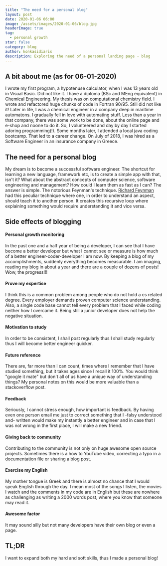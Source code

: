 ```yaml
---
title: "The need for a personal blog"
layout: post
date: 2020-01-06 06:00
image: /assets/images/2020-01-06/blog.jpg
headerImage: true
tag:
  - personal growth
star: false
category: blog
author: konkasidiaris
description: Exploring the need of a personal landing page - blog
---
```


## A bit about me (as for 06-01-2020)

I wrote my first program, a hypotenuse calculator, when I was 13 years old in Visual Basic. Did not like it. I have a diploma (BSc and MEng equivalent) in Chemical Engineering. My thesis was on computational chemistry field. I wrote and refactored huge chunks of code in Fortran 90/95. Still did not like it! Later in life, I was a chemical engineer in a company deep in maritime automatons. I gradually fell in love with automating stuff. Less than a year in that company, there was some work to be done, about the online page and e-shop and noone to do it. So, I volunteered and day by day I started adoring programming(!).
Some months later, I attended a local java coding bootcamp. That led to a career change. On July of 2018, I was hired as a Software Engineer in an insurance company in Greece.

## The need for a personal blog

My dream is to become a successful software engineer. The shortcut for learning a new language, framework etc, is to create a simple app with that, isn't it? What about the abstract concepts of computer science, software engineering and management? How could I learn them as fast as I can? The answer is simple. The notorious Feynman's technique. [Richard Feynman](https://en.wikipedia.org/wiki/Richard_Feynman) had this peculiar technique where one, in order to understand an aspect, should teach it to another person. It creates this recursive loop where explaining something would require understanding it and vice versa.

## Side effects of blogging

#### Personal growth monitoring

In the past one and a half year of being a developer, I can see that I have become a better developer but what I cannot see or measure is how much of a better engineer-coder-developer I am now. By keeping a blog of my accomplishments, suddenly everything becomes measurable. I am imaging, reading my blog in about a year and there are a couple of dozens of posts! Wow, the progress!!!

#### Prove my expertise

I think this is a common problem among people who do not hold a cs related degree. Every employer demands proven computer science understanding. Also, a single code base cannot tell every problem that I faced while coding neither how I overcame it. Being still a junior developer does not help the negative situation.

#### Motivation to study

In order to be consistent, I shall post regularly thus I shall study regularly thus I will become better engineer quicker.

#### Future reference

There are, far more than I can count, times where I remember that I have studied something, but it takes ages since I recall it 100%. You would think "google it mate" but don't all of us have a unique way of understanding things? My personal notes on this would be more valuable than a stackoverflow post.

#### Feedback

Seriously, I cannot stress enough, how important is feedback. By having even one person email me just to correct something that I -falsy understood and- written would make my instantly a better engineer and in case that I was not wrong in the first place, I will make a new friend.

#### Giving back to community

Contributing to the community is not only on huge awesome open source projects. Sometimes there is a how to YouTube video, correcting a typo in a documentation file or sharing a blog post.

#### Exercise my English

My mother tongue is Greek and there is almost no chance that I would speak English through the day. I mean most of the songs I listen, the movies I watch and the comments in my code are in English but these are nowhere as challenging as writing a 2000 words post, where you know that someone may read it.

#### Awesome factor

It may sound silly but not many developers have their own blog or even a page.

## TL;DR

I want to expand both my hard and soft skills, thus I made a personal blog!

